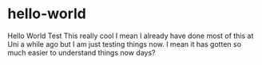 # hello-world
Hello World Test
This really cool I mean I already have done most of this at Uni a while ago but I am just testing things now.
I mean it has gotten so much easier to understand things now days?
